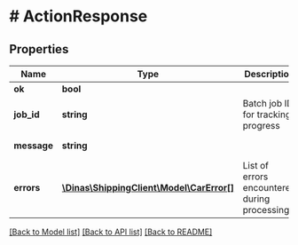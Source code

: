 # # ActionResponse

## Properties

Name | Type | Description | Notes
------------ | ------------- | ------------- | -------------
**ok** | **bool** |  | [readonly]
**job_id** | **string** | Batch job ID for tracking progress | [optional] [readonly]
**message** | **string** |  | [optional] [readonly]
**errors** | [**\Dinas\ShippingClient\Model\CarError[]**](CarError.md) | List of errors encountered during processing | [optional]

[[Back to Model list]](../../README.md#models) [[Back to API list]](../../README.md#endpoints) [[Back to README]](../../README.md)
